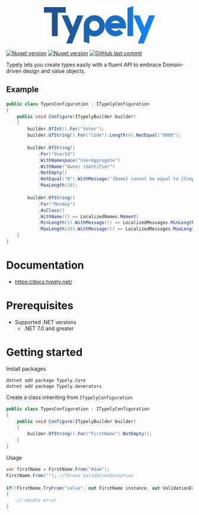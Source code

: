 <p align="center">
  <img src="https://github.com/adampaquette/Typely/blob/main/assets/logo-300.png" />
</p>

[![Nuget version](https://img.shields.io/nuget/vpre/Typely.Core?label=Typely.Core)](https://www.nuget.org/packages/Typely.Core/)
[![Nuget version](https://img.shields.io/nuget/vpre/Typely.Core?label=Typely.Generators)](https://www.nuget.org/packages/Typely.Generators/)
[![GitHub last commit](https://img.shields.io/github/last-commit/adampaquette/Typely)](https://github.com/adampaquette/Typely)

Typely lets you create types easily with a fluent API to embrace Domain-driven design and value objects.

## Example

```csharp
public class TypesConfiguration : ITypelyConfiguration
{
    public void Configure(ITypelyBuilder builder)
    {
        builder.OfInt().For("Votes");        
        builder.OfString().For("Code").Length(4).NotEqual("0000");
        
        builder.OfString()
            .For("UserId")
            .WithNamespace("UserAggregate")
            .WithName("Owner identifier")
            .NotEmpty()
            .NotEqual("0").WithMessage("{Name} cannot be equal to {ComparisonValue}.").WithErrorCode("ERR001")
            .MaxLength(20);

        builder.OfString()
            .For("Monday")
            .AsClass()
            .WithName(() => LocalizedNames.Moment)
            .MinLength(1).WithMessage(() => LocalizedMessages.MinLengthCustom)
            .MaxLength(20).WithMessage(() => LocalizedMessages.MaxLengthCustom);
    }
}
```

# Documentation

- https://docs.typely.net/

# Prerequisites

- Supported .NET versions
    - .NET 7.0 and greater

# Getting started

Install packages
```
dotnet add package Typely.Core
dotnet add package Typely.Generators
```

Create a class inheriting from `ITypelyConfiguration`
```csharp
public class TypesConfiguration : ITypelyConfiguration
{
    public void Configure(ITypelyBuilder builder)
    {
        builder.OfString().For("FirstName").NotEmpty();    
    }
}
```

Usage
```csharp
var firstName = FirstName.From("Adam");
FirstName.From(""); //Throws ValidationException

if(!FirstName.TryFrom("value", out FirstName instance, out ValidationError? validationError))
{
    // Handle error
}
```